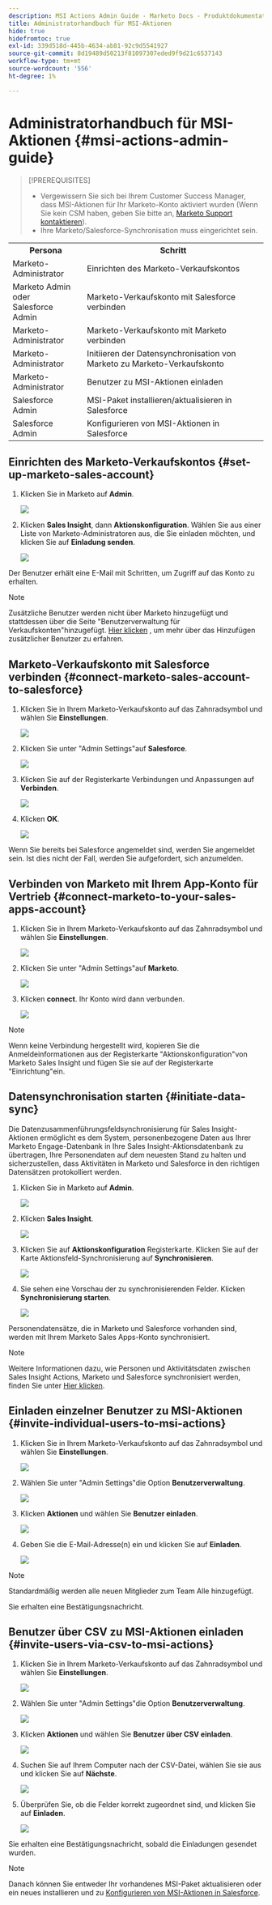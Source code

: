 ```yaml
---
description: MSI Actions Admin Guide - Marketo Docs - Produktdokumentation
title: Administratorhandbuch für MSI-Aktionen
hide: true
hidefromtoc: true
exl-id: 339d518d-445b-4634-ab81-92c9d5541927
source-git-commit: 8d19489d50213f81097307eded9f9d21c6537143
workflow-type: tm+mt
source-wordcount: '556'
ht-degree: 1%

---
```


# Administratorhandbuch für MSI-Aktionen {#msi-actions-admin-guide}

>[!PREREQUISITES]
>
>* Vergewissern Sie sich bei Ihrem Customer Success Manager, dass MSI-Aktionen für Ihr Marketo-Konto aktiviert wurden (Wenn Sie kein CSM haben, geben Sie bitte an, [Marketo Support kontaktieren](https://nation.marketo.com/t5/support/ct-p/Support)).
>* Ihre Marketo/Salesforce-Synchronisation muss eingerichtet sein.


<table>
 <tr>
  <th>Persona</th>
  <th>Schritt</th>
 </tr>
 <tr>
  <td>Marketo-Administrator</td>
  <td>Einrichten des Marketo-Verkaufskontos</td>
 </tr>
 <tr>
  <td>Marketo Admin oder <br/>Salesforce Admin</td>
  <td>Marketo-Verkaufskonto mit Salesforce verbinden</td>
 </tr>
 <tr>
  <td>Marketo-Administrator</td>
  <td>Marketo-Verkaufskonto mit Marketo verbinden</td>
 </tr>
 <tr>
  <td>Marketo-Administrator</td>
  <td>Initiieren der Datensynchronisation von Marketo zu Marketo-Verkaufskonto</td>
 </tr>
 <tr>
  <td>Marketo-Administrator</td>
  <td>Benutzer zu MSI-Aktionen einladen</td>
 </tr>
 <tr>
  <td>Salesforce Admin</td>
  <td>MSI-Paket installieren/aktualisieren in Salesforce</td>
 </tr>
 <tr>
  <td>Salesforce Admin</td>
  <td>Konfigurieren von MSI-Aktionen in Salesforce</td>
 </tr>
</table>

## Einrichten des Marketo-Verkaufskontos {#set-up-marketo-sales-account}

1. Klicken Sie in Marketo auf **Admin**.

   ![](assets/msi-actions-admin-guide-1.png)

1. Klicken **Sales Insight**, dann **Aktionskonfiguration**. Wählen Sie aus einer Liste von Marketo-Administratoren aus, die Sie einladen möchten, und klicken Sie auf **Einladung senden**.

   ![](assets/msi-actions-admin-guide-2.png)

Der Benutzer erhält eine E-Mail mit Schritten, um Zugriff auf das Konto zu erhalten.

>[!NOTE]
>
>Zusätzliche Benutzer werden nicht über Marketo hinzugefügt und stattdessen über die Seite &quot;Benutzerverwaltung für Verkaufskonten&quot;hinzugefügt. [Hier klicken](/help/marketo/product-docs/marketo-sales-connect/admin/invite-users.md) , um mehr über das Hinzufügen zusätzlicher Benutzer zu erfahren.

## Marketo-Verkaufskonto mit Salesforce verbinden {#connect-marketo-sales-account-to-salesforce}

1. Klicken Sie in Ihrem Marketo-Verkaufskonto auf das Zahnradsymbol und wählen Sie **Einstellungen**.

   ![](assets/msi-actions-admin-guide-3.png)

1. Klicken Sie unter &quot;Admin Settings&quot;auf **Salesforce**.

   ![](assets/msi-actions-admin-guide-4.png)

1. Klicken Sie auf der Registerkarte Verbindungen und Anpassungen auf **Verbinden**.

   ![](assets/msi-actions-admin-guide-5.png)

1. Klicken **OK**.

   ![](assets/msi-actions-admin-guide-6.png)

Wenn Sie bereits bei Salesforce angemeldet sind, werden Sie angemeldet sein. Ist dies nicht der Fall, werden Sie aufgefordert, sich anzumelden.

## Verbinden von Marketo mit Ihrem App-Konto für Vertrieb {#connect-marketo-to-your-sales-apps-account}

1. Klicken Sie in Ihrem Marketo-Verkaufskonto auf das Zahnradsymbol und wählen Sie **Einstellungen**.

   ![](assets/msi-actions-admin-guide-7.png)

1. Klicken Sie unter &quot;Admin Settings&quot;auf **Marketo**.

   ![](assets/msi-actions-admin-guide-8.png)

1. Klicken **connect**. Ihr Konto wird dann verbunden.

   ![](assets/msi-actions-admin-guide-9.png)

>[!NOTE]
>
>Wenn keine Verbindung hergestellt wird, kopieren Sie die Anmeldeinformationen aus der Registerkarte &quot;Aktionskonfiguration&quot;von Marketo Sales Insight und fügen Sie sie auf der Registerkarte &quot;Einrichtung&quot;ein.

## Datensynchronisation starten {#initiate-data-sync}

Die Datenzusammenführungsfeldsynchronisierung für Sales Insight-Aktionen ermöglicht es dem System, personenbezogene Daten aus Ihrer Marketo Engage-Datenbank in Ihre Sales Insight-Aktionsdatenbank zu übertragen, Ihre Personendaten auf dem neuesten Stand zu halten und sicherzustellen, dass Aktivitäten in Marketo und Salesforce in den richtigen Datensätzen protokolliert werden.

1. Klicken Sie in Marketo auf **Admin**.

   ![](assets/msi-actions-admin-guide-10.png)

1. Klicken **Sales Insight**.

   ![](assets/msi-actions-admin-guide-11.png)

1. Klicken Sie auf **Aktionskonfiguration** Registerkarte. Klicken Sie auf der Karte Aktionsfeld-Synchronisierung auf **Synchronisieren**.

   ![](assets/msi-actions-admin-guide-12.png)

1. Sie sehen eine Vorschau der zu synchronisierenden Felder. Klicken **Synchronisierung starten**.

   ![](assets/msi-actions-admin-guide-13.png)

Personendatensätze, die in Marketo und Salesforce vorhanden sind, werden mit Ihrem Marketo Sales Apps-Konto synchronisiert.

>[!NOTE]
>
>Weitere Informationen dazu, wie Personen und Aktivitätsdaten zwischen Sales Insight Actions, Marketo und Salesforce synchronisiert werden, finden Sie unter [Hier klicken](/help/marketo/product-docs/marketo-sales-insight/actions/admin/actions-data-sync-faq.md).

## Einladen einzelner Benutzer zu MSI-Aktionen {#invite-individual-users-to-msi-actions}

1. Klicken Sie in Ihrem Marketo-Verkaufskonto auf das Zahnradsymbol und wählen Sie **Einstellungen**.

   ![](assets/msi-actions-admin-guide-14.png)

1. Wählen Sie unter &quot;Admin Settings&quot;die Option **Benutzerverwaltung**.

   ![](assets/msi-actions-admin-guide-15.png)

1. Klicken **Aktionen** und wählen Sie **Benutzer einladen**.

   ![](assets/msi-actions-admin-guide-16.png)

1. Geben Sie die E-Mail-Adresse(n) ein und klicken Sie auf **Einladen**.

   ![](assets/msi-actions-admin-guide-17.png)

>[!NOTE]
>
>Standardmäßig werden alle neuen Mitglieder zum Team Alle hinzugefügt.

Sie erhalten eine Bestätigungsnachricht.

## Benutzer über CSV zu MSI-Aktionen einladen {#invite-users-via-csv-to-msi-actions}

1. Klicken Sie in Ihrem Marketo-Verkaufskonto auf das Zahnradsymbol und wählen Sie **Einstellungen**.

   ![](assets/msi-actions-admin-guide-18.png)

1. Wählen Sie unter &quot;Admin Settings&quot;die Option **Benutzerverwaltung**.

   ![](assets/msi-actions-admin-guide-19.png)

1. Klicken **Aktionen** und wählen Sie **Benutzer über CSV einladen**.

   ![](assets/msi-actions-admin-guide-20.png)

1. Suchen Sie auf Ihrem Computer nach der CSV-Datei, wählen Sie sie aus und klicken Sie auf **Nächste**.

   ![](assets/msi-actions-admin-guide-21.png)

1. Überprüfen Sie, ob die Felder korrekt zugeordnet sind, und klicken Sie auf **Einladen**.

   ![](assets/msi-actions-admin-guide-22.png)

Sie erhalten eine Bestätigungsnachricht, sobald die Einladungen gesendet wurden.

>[!NOTE]
>
>Danach können Sie entweder Ihr vorhandenes MSI-Paket aktualisieren oder ein neues installieren und zu [Konfigurieren von MSI-Aktionen in Salesforce](/help/marketo/product-docs/marketo-sales-insight/actions/salesforce-configuration/msi-actions-configuration-in-salesforce.md).
